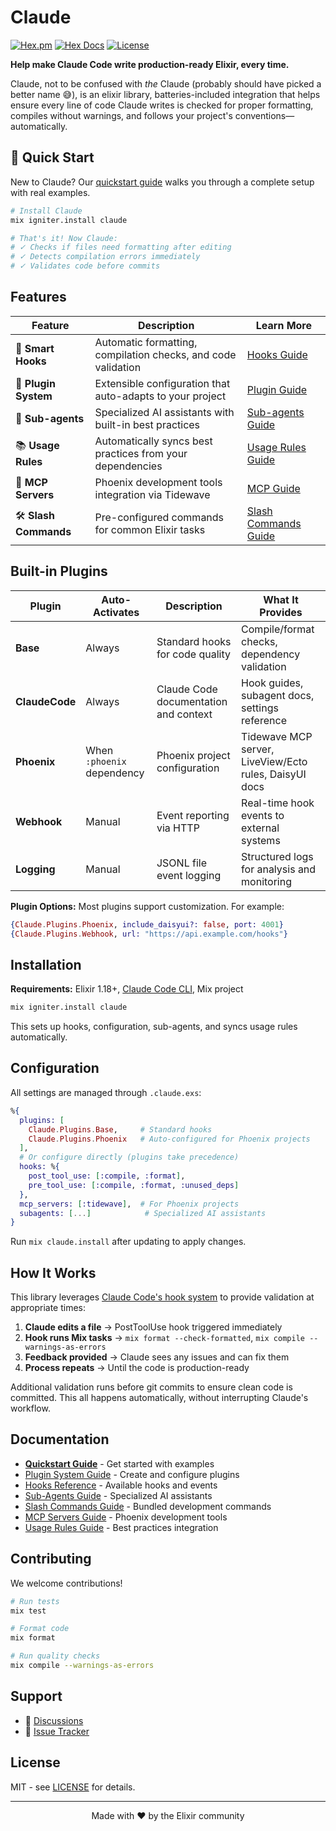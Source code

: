 # Claude

[![Hex.pm](https://img.shields.io/hexpm/v/claude.svg)](https://hex.pm/packages/claude)
[![Hex Docs](https://img.shields.io/badge/hex-docs-lightgreen.svg)](https://hexdocs.pm/claude/)
[![License](https://img.shields.io/hexpm/l/claude.svg)](https://github.com/bradleygolden/claude/blob/main/LICENSE)

**Help make Claude Code write production-ready Elixir, every time.**

Claude, not to be confused with _the_ Claude (probably should have picked a better name 😅), is an elixir library, batteries-included integration that helps ensure every line of code Claude writes is checked for proper formatting, compiles without warnings, and follows your project's conventions—automatically.

## 🚀 Quick Start

New to Claude? Our [quickstart guide](documentation/guide-quickstart.md) walks you through a complete setup with real examples.

```bash
# Install Claude
mix igniter.install claude

# That's it! Now Claude:
# ✓ Checks if files need formatting after editing
# ✓ Detects compilation errors immediately
# ✓ Validates code before commits
```

## Features

| Feature | Description | Learn More |
|---------|-------------|------------|
| 🎯 **Smart Hooks** | Automatic formatting, compilation checks, and code validation | [Hooks Guide](documentation/guide-hooks.md) |
| 🔌 **Plugin System** | Extensible configuration that auto-adapts to your project | [Plugin Guide](documentation/guide-plugins.md) |
| 🤖 **Sub-agents** | Specialized AI assistants with built-in best practices | [Sub-agents Guide](documentation/guide-subagents.md) |
| 📚 **Usage Rules** | Automatically syncs best practices from your dependencies | [Usage Rules Guide](documentation/guide-usage-rules.md) |
| 🔗 **MCP Servers** | Phoenix development tools integration via Tidewave | [MCP Guide](documentation/guide-mcp.md) |
| 🛠️ **Slash Commands** | Pre-configured commands for common Elixir tasks | [Slash Commands Guide](documentation/guide-slash-commands.md) |

## Built-in Plugins

| Plugin | Auto-Activates | Description | What It Provides |
|--------|----------------|-------------|------------------|
| **Base** | Always | Standard hooks for code quality | Compile/format checks, dependency validation |
| **ClaudeCode** | Always | Claude Code documentation and context | Hook guides, subagent docs, settings reference |
| **Phoenix** | When `:phoenix` dependency | Phoenix project configuration | Tidewave MCP server, LiveView/Ecto rules, DaisyUI docs |
| **Webhook** | Manual | Event reporting via HTTP | Real-time hook events to external systems |
| **Logging** | Manual | JSONL file event logging | Structured logs for analysis and monitoring |

**Plugin Options:** Most plugins support customization. For example:
```elixir
{Claude.Plugins.Phoenix, include_daisyui?: false, port: 4001}
{Claude.Plugins.Webhook, url: "https://api.example.com/hooks"}
```

## Installation

**Requirements:** Elixir 1.18+, [Claude Code CLI](https://docs.anthropic.com/en/docs/claude-code/quickstart), Mix project

```bash
mix igniter.install claude
```

This sets up hooks, configuration, sub-agents, and syncs usage rules automatically.

## Configuration

All settings are managed through `.claude.exs`:

```elixir
%{
  plugins: [
    Claude.Plugins.Base,     # Standard hooks
    Claude.Plugins.Phoenix   # Auto-configured for Phoenix projects
  ],
  # Or configure directly (plugins take precedence)
  hooks: %{
    post_tool_use: [:compile, :format],
    pre_tool_use: [:compile, :format, :unused_deps]
  },
  mcp_servers: [:tidewave],  # For Phoenix projects
  subagents: [...]            # Specialized AI assistants
}
```

Run `mix claude.install` after updating to apply changes.

## How It Works

This library leverages [Claude Code's hook system](https://docs.anthropic.com/en/docs/claude-code/hooks) to provide validation at appropriate times:

1. **Claude edits a file** → PostToolUse hook triggered immediately
2. **Hook runs Mix tasks** → `mix format --check-formatted`, `mix compile --warnings-as-errors`
3. **Feedback provided** → Claude sees any issues and can fix them
4. **Process repeats** → Until the code is production-ready

Additional validation runs before git commits to ensure clean code is committed. This all happens automatically, without interrupting Claude's workflow.
## Documentation

- [**Quickstart Guide**](documentation/guide-quickstart.md) - Get started with examples
- [Plugin System Guide](documentation/guide-plugins.md) - Create and configure plugins
- [Hooks Reference](documentation/guide-hooks.md) - Available hooks and events
- [Sub-Agents Guide](documentation/guide-subagents.md) - Specialized AI assistants
- [Slash Commands Guide](documentation/guide-slash-commands.md) - Bundled development commands
- [MCP Servers Guide](documentation/guide-mcp.md) - Phoenix development tools
- [Usage Rules Guide](documentation/guide-usage-rules.md) - Best practices integration

## Contributing

We welcome contributions!

```bash
# Run tests
mix test

# Format code
mix format

# Run quality checks
mix compile --warnings-as-errors
```

## Support

- 💬 [Discussions](https://github.com/bradleygolden/claude/discussions)
- 🐛 [Issue Tracker](https://github.com/bradleygolden/claude/issues)


## License

MIT - see [LICENSE](LICENSE) for details.

---

<p align="center">
  Made with ❤️ by the Elixir community
</p>
